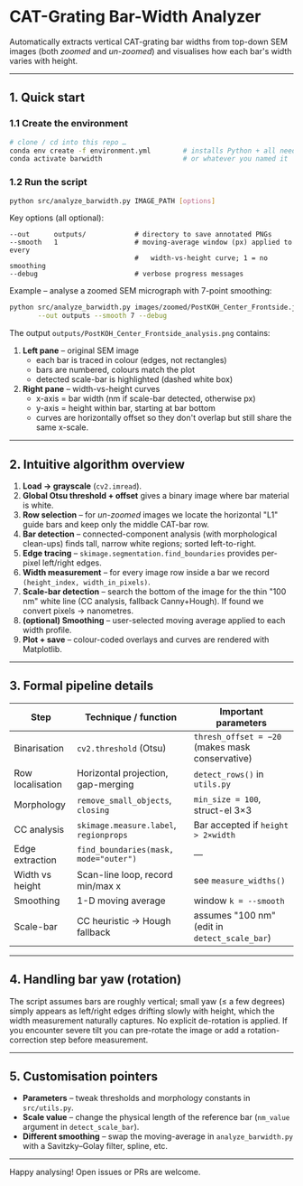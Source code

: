# CAT-Grating Bar-Width Analyzer

Automatically extracts vertical CAT-grating bar widths from top-down SEM images (both *zoomed* and *un-zoomed*) and visualises how each bar's width varies with height.

---
## 1. Quick start

### 1.1  Create the environment

```bash
# clone / cd into this repo …
conda env create -f environment.yml        # installs Python + all needed pkgs
conda activate barwidth                    # or whatever you named it
```

### 1.2  Run the script

```bash
python src/analyze_barwidth.py IMAGE_PATH [options]
```

Key options (all optional):

```
--out      outputs/            # directory to save annotated PNGs
--smooth   1                   # moving-average window (px) applied to every
                               #   width-vs-height curve; 1 = no smoothing
--debug                        # verbose progress messages
```

Example – analyse a zoomed SEM micrograph with 7-point smoothing:

```bash
python src/analyze_barwidth.py images/zoomed/PostKOH_Center_Frontside.jpg \
       --out outputs --smooth 7 --debug
```

The output `outputs/PostKOH_Center_Frontside_analysis.png` contains:

1. **Left pane** – original SEM image
   * each bar is traced in colour (edges, not rectangles)
   * bars are numbered, colours match the plot
   * detected scale-bar is highlighted (dashed white box)
2. **Right pane** – width-vs-height curves
   * x-axis = bar width (nm if scale-bar detected, otherwise px)
   * y-axis = height within bar, starting at bar bottom
   * curves are horizontally offset so they don't overlap but still share the same x-scale.

---
## 2. Intuitive algorithm overview

1. **Load → grayscale**  (`cv2.imread`).
2. **Global Otsu threshold + offset** gives a binary image where bar material is white.
3. **Row selection** – for *un-zoomed* images we locate the horizontal "L1" guide bars and keep only the middle CAT-bar row.
4. **Bar detection** – connected-component analysis (with morphological clean-ups) finds tall, narrow white regions; sorted left-to-right.
5. **Edge tracing** – `skimage.segmentation.find_boundaries` provides per-pixel left/right edges.
6. **Width measurement** – for every image row inside a bar we record `(height_index, width_in_pixels)`.
7. **Scale-bar detection** – search the bottom of the image for the thin "100 nm" white line (CC analysis, fallback Canny+Hough).  If found we convert pixels → nanometres.
8. **(optional) Smoothing** – user-selected moving average applied to each width profile.
9. **Plot + save** – colour-coded overlays and curves are rendered with Matplotlib.

---
## 3. Formal pipeline details

| Step | Technique / function | Important parameters |
|------|----------------------|----------------------|
| Binarisation | `cv2.threshold` (Otsu) | `thresh_offset = −20` (makes mask conservative) |
| Row localisation | Horizontal projection, gap-merging | `detect_rows()` in `utils.py` |
| Morphology | `remove_small_objects`, `closing` | `min_size = 100`, struct-el 3×3 |
| CC analysis | `skimage.measure.label`, `regionprops` | Bar accepted if `height > 2×width` |
| Edge extraction | `find_boundaries(mask, mode="outer")` | — |
| Width vs height | Scan-line loop, record min/max x | see `measure_widths()` |
| Smoothing | 1-D moving average | window `k = --smooth` |
| Scale-bar | CC heuristic → Hough fallback | assumes "100 nm" (edit in `detect_scale_bar`) |

---
## 4. Handling bar **yaw (rotation)**

The script assumes bars are roughly vertical; small yaw (≤ a few degrees) simply appears as left/right edges drifting slowly with height, which the width measurement naturally captures.  No explicit de-rotation is applied.  If you encounter severe tilt you can pre-rotate the image or add a rotation-correction step before measurement.

---
## 5. Customisation pointers

* **Parameters** – tweak thresholds and morphology constants in `src/utils.py`.
* **Scale value** – change the physical length of the reference bar (`nm_value` argument in `detect_scale_bar`).
* **Different smoothing** – swap the moving-average in `analyze_barwidth.py` with a Savitzky–Golay filter, spline, etc.

---
Happy analysing!  Open issues or PRs are welcome. 